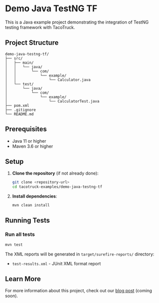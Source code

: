 # Demo Java TestNG TF

This is a Java example project demonstrating the integration of TestNG testing framework with TacoTruck.

## Project Structure

```
demo-java-testng-tf/
├── src/
│   ├── main/
│   │   └── java/
│   │       └── com/
│   │           └── example/
│   │               └── Calculator.java
│   └── test/
│       └── java/
│           └── com/
│               └── example/
│                   └── CalculatorTest.java
├── pom.xml
├── .gitignore
└── README.md
```

## Prerequisites

- Java 11 or higher
- Maven 3.6 or higher

## Setup

1. **Clone the repository** (if not already done):
   ```bash
   git clone <repository-url>
   cd tacotruck-examples/demo-java-testng-tf
   ```

2. **Install dependencies**:
   ```bash
   mvn clean install
   ```

## Running Tests

### Run all tests
```bash
mvn test
```

The XML reports will be generated in `target/surefire-reports/` directory:
- `test-results.xml` - JUnit XML format report

## Learn More

For more information about this project, check out our [blog post](https://example.com/blog-post) (coming soon).
